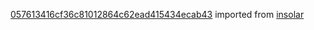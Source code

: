 [057613416cf36c81012864c62ead415434ecab43](https://github.com/insolar/insolar/commit/057613416cf36c81012864c62ead415434ecab43) imported from [insolar](https://github.com/insolar/insolar)
